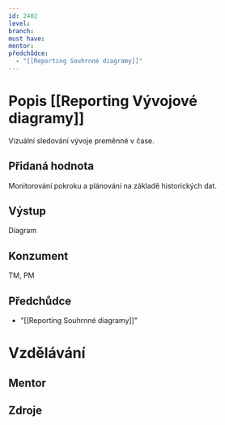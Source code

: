 ```yaml
---
id: 2402
level: 
branch: 
must have: 
mentor: 
předchůdce: 
  - "[[Reporting Souhrnné diagramy]]"
---
```



# Popis [[Reporting Vývojové diagramy]]
Vizuální sledování vývoje preměnné v čase.

## Přidaná hodnota
Monitorování pokroku a plánování na základě historických dat.

## Výstup
Diagram

## Konzument
TM, PM

## Předchůdce

  - "[[Reporting Souhrnné diagramy]]"

# Vzdělávání


## Mentor


## Zdroje